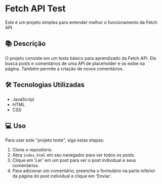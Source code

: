 # Fetch API Test

Este é um projeto simples para entender melhor o funcionamento da Fetch API.

## 📚 Descrição

O projeto consiste em um teste básico para aprendizado da Fetch API. Ele busca posts e comentários de uma API de placeholder e os exibe na página. Também permite a criação de novos comentários.

## 🛠️ Tecnologias Utilizadas

- JavaScript
- HTML
- CSS

## 💻 Uso

Para usar este "projeto teste", siga estas etapas:

1. Clone o repositório.
2. Abra `index.html` em seu navegador para ver todos os posts.
3. Clique em 'Ler' em um post para ver o post individual e seus comentários.
4. Para adicionar um comentário, preencha o formulário na parte inferior da página do post individual e clique em 'Enviar'.
